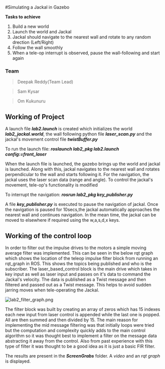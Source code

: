 #Simulating a Jackal in Gazebo

**Tasks to achieve**

1. Build a new world
2. Launch the world and Jackal
3. Jackal should navigate to the nearest wall and rotate to any random drection (Left/Right)
4. Follow the wall smoothly
5. When a tele-op interrupt is observed, pause the wall-following and start again

### Team

>Deepak Reddy(Team Lead)

>Sam Kysar

>Om Kukunuru


## Working of Project

A launch file ***lab2.launch*** is created which initializes the world ***lab2_jackal.world***, the wall following python file ***laser_scan.py*** and the jackal's movement control file ***twistBuffer.py***

To run the launch file:
***roslaunch lab2_pkg lab2.launch config:=front_laser***

When the launch file is launched, the gazebo brings up the world and  jackal is launched. Along with this, jackal navigates to the nearest wall and rotates perpendicular to the wall and starts following it. For the navigation, the jackal uses the laser scan data (range and angle). To control the jackal's movement, tele-op's functionality is modified

To interrupt the navigation:
***rosrun lab2_pkg key_publisher.py***

A file ***key_publisher.py*** is executed to pause the navigation of jackal. Once the navigation is paused for 10secs,the jackal automatically approaches the nearest wall and continues navigation. In the mean time, the jackal can be moved to elsewhere if required using the w,a,s,d,x keys.

## Working of the control loop

In order to filter out the impulse drives to the motors a simple moving average filter was implemented. This can be seen in the below rqt graph which shows the location of the teleop impulse filter block from running an rqt_graph in ROS. This shows the topics being published and who is the subscriber. The laser_based_control block is the main drive which takes in key input as well as laser input and passes on it's data to command the Jackal's velocity. The data is published as a Twist message and then filtered and passed out as a Twist message. This helps to avoid sudden jarring moves when tele-operating the Jackal.

![lab2_filter_graph.png](https://bitbucket.org/repo/EgRrjj8/images/1425464555-lab2_filter_graph.png)

The filter block was built by creating an array of zeros which has 15 indexes each new input from laser control is appended while the last one is popped. All are then summed and then divided by 15. The main reason for implementing the mid message filtering was that initially loops were tried but the computation and complexity quickly adds to the main control algorithm so it was thought best to implement a filter on the message data abstracting it away from the control. Also from past experience with this type of filter it was thought to be a good idea as it is just a basic FIR filter.


The results are present in the ***ScreenGrabs*** folder. A *video* and an *rqt graph* is displayed.
